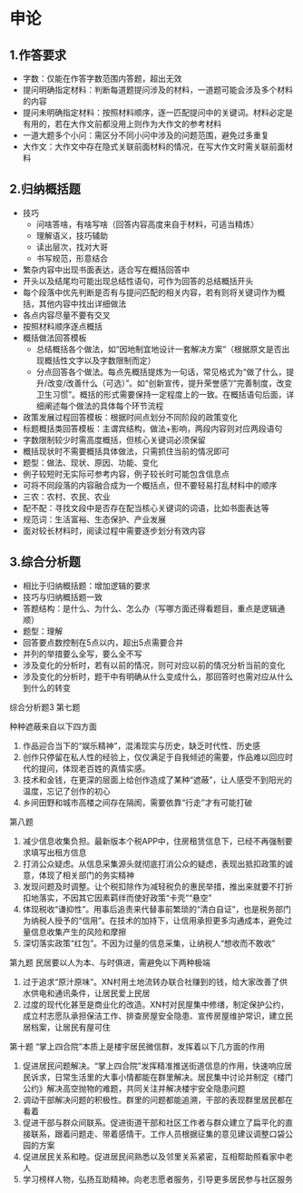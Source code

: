 # 申论
## 1.作答要求
- 字数：仅能在作答字数范围内答题，超出无效
- 提问明确指定材料：判断每道题提问涉及的材料，一道题可能会涉及多个材料的内容
- 提问未明确指定材料：按照材料顺序，逐一匹配提问中的关键词。材料必定是有用的，若在大作文前都没用上则作为大作文的参考材料
- 一道大题多个小问：需区分不同小问中涉及的问题范围，避免过多重复
- 大作文：大作文中存在隐式关联前面材料的情况，在写大作文时需关联前面材料


## 2.归纳概括题
- 技巧
  - 问啥答啥，有啥写啥（回答内容高度来自于材料，可适当精炼）
  - 理解语义，技巧辅助
  - 读出层次，找对大哥
  - 书写规范，形意结合
- 繁杂内容中出现书面表达，适合写在概括回答中
- 开头以及结尾均可能出现总结性语句，可作为回答的总结概括开头
- 每个段落中优先判断是否有与提问匹配的相关内容，若有则将关键词作为概括，其他内容中找出详细做法
- 各点内容尽量不要有交叉
- 按照材料顺序逐点概括
- 概括做法回答模板
  - 总结概括各个做法，如“因地制宜地设计一套解决方案”（根据原文是否出现概括性文字以及字数限制而定）
  - 分点回答各个做法。每点先概括提炼为一句话，常见格式为“做了什么，提升/改变/改善什么（可选）”。如“创新宣传，提升荣誉感”/“完善制度，改变卫生习惯”。概括的形式需要保持一定程度上的一致。在概括语句后面，详细阐述每个做法的具体每个环节流程
- 政策发展过程回答模板：根据时间点划分不同阶段的政策变化
- 标题概括类回答模板：主谓宾结构，做法+影响，两段内容则对应两段语句
- 字数限制较少时需高度概括，但核心关键词必须保留
- 概括现状时不需要概括具体做法，只需抓住当前的情况即可
- 题型：做法、现状、原因、功能、变化
- 例子较短时无实际可参考内容，例子较长时可能包含信息点
- 可将不同段落的内容融合成为一个概括点，但不要轻易打乱材料中的顺序
- 三农：农村、农民、农业
- 配不配：寻找文段中是否存在配当核心关键词的词语，比如书面表达等
- 规范词：生活富裕、生态保护、产业发展
- 面对较长材料时，阅读过程中需要逐步划分有效内容



## 3.综合分析题
- 相比于归纳概括题：增加逻辑的要求
- 技巧与归纳概括题一致
- 答题结构：是什么、为什么、怎么办（写哪方面还得看题目，重点是逻辑通顺）
- 题型：理解
- 回答要点数控制在5点以内，超出5点需要合并
- 并列的举措要么全写，要么全不写
- 涉及变化的分析时，若有以前的情况，则可对应以前的情况分析当前的变化
- 涉及变化的分析时，题干中有明确从什么变成什么，那回答时也需对应从什么到什么的转变




综合分析题3
第七题

种种遮蔽来自以下四方面
1. 作品迎合当下的“娱乐精神”，混淆现实与历史，缺乏时代性、历史感
2. 创作只停留在私人性的经验上，仅仅满足于自我倾述的需要，作品难以回应时代的提问，体现老百姓的真情实感。 
3. 技术和金钱，在更深的层面上给创作造成了某种“遮蔽”，让人感受不到阳光的温度，忘记了创作的初心
4. 乡间田野和城市高楼之间存在隔阂，需要依靠“行走”才有可能打破



第八题
1. 减少信息收集负担。最新版本个税APP中，住房租赁信息下，已经不再强制要求填写出租方信息
2. 打消公众疑虑。从信息采集源头就彻底打消公众的疑虑，表现出抵扣政策的诚意，体现了相关部门的务实精神
3. 发现问题及时调整。让个税扣除作为减轻税负的惠民举措，推出来就要不打折扣地落实，不因其它因素羁绊而使好政策“卡壳”“悬空”
4. 体现税收“谦抑性”。用事后追责来代替事前繁琐的“清白自证”，也是税务部门为纳税人授予的“信用”。在技术的加持下，让信用承担更多沟通成本，避免过量信息收集产生的风险和摩擦
5. 深切落实政策“红包”。不因为过量的信息采集，让纳税人“想收而不敢收”


第九题
民居要以人为本、与时俱进，需避免以下两种极端
1. 过于追求“原汁原味”。XN村用土地流转办联合社赚到的钱，给大家改善了供水供电和通讯条件，让居民爱上民居
2. 过度的现代化甚至是商业化的改造。XN村对民屋集中修缮，制定保护公约，成立村志愿队承担保洁工作、排查房屋安全隐患、宣传房屋维护常识，建立民居档案，让居民有屋可住


第十题
“掌上四合院”本质上是楼宇居民微信群，发挥着以下几方面的作用
1. 促进居民问题解决。“掌上四合院”发挥精准推送街道信息的作用，快速响应居民诉求，日常生活里的大事小情都能在群里解决。居民集中讨论并制定《楼门公约》解决高空抛物的难题，共同关注并解决楼宇安全隐患问题
2. 调动干部解决问题的积极性。群里的问题都能追溯，干部的表现群里居民都在看着
3. 促进干部与群众间联系。促进街道干部和社区工作者与群众建立了扁平化的直接联系，跟着问题走、带着感情干。工作人员根据征集的意见建议调整口袋公园的方案
4. 促进居民关系和睦。促进居民间熟悉以及邻里关系紧密，互相帮助照看家中老人
5. 学习榜样人物，弘扬互助精神。向老志愿者服务，引导更多居民参与社区服务